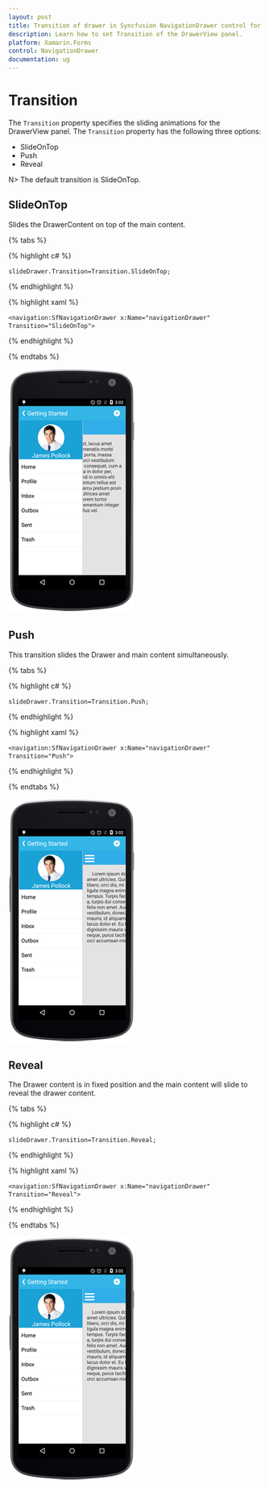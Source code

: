 ```yaml
---
layout: post
title: Transition of drawer in Syncfusion NavigationDrawer control for Xamarin.Forms
description: Learn how to set Transition of the DrawerView panel.
platform: Xamarin.Forms
control: NavigationDrawer
documentation: ug
---
```

# Transition

The `Transition` property specifies the sliding animations for the DrawerView panel. The `Transition` property has the following three options:

* SlideOnTop
* Push
* Reveal

N> The default transition is SlideOnTop.

## SlideOnTop

Slides the DrawerContent on top of the main content.

{% tabs %}	
	
{% highlight c# %} 

	slideDrawer.Transition=Transition.SlideOnTop;

{% endhighlight %}

{% highlight xaml %}

	<navigation:SfNavigationDrawer x:Name="navigationDrawer" Transition="SlideOnTop">
	
{% endhighlight %}

{% endtabs %}

![](images/Slide-on-top.png)

## Push

This transition slides the Drawer and main content simultaneously.

{% tabs %}	
	
{% highlight c# %} 

	slideDrawer.Transition=Transition.Push;

{% endhighlight %}

{% highlight xaml %}

	<navigation:SfNavigationDrawer x:Name="navigationDrawer" Transition="Push">
	
{% endhighlight %}

{% endtabs %}

![](images/Push.png)

## Reveal

The Drawer content is in fixed position and the main content will slide to reveal the drawer content.

{% tabs %}	
	
{% highlight c# %} 

	slideDrawer.Transition=Transition.Reveal;

{% endhighlight %}

{% highlight xaml %}

	<navigation:SfNavigationDrawer x:Name="navigationDrawer" Transition="Reveal">
	
{% endhighlight %}

{% endtabs %}

![](images/reveal.png)
